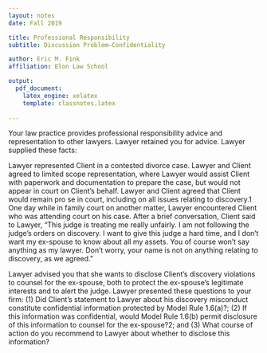 ```yaml
---
layout: notes
date: Fall 2019

title: Professional Responsibility
subtitle: Discussion Problem–Confidentiality

author: Eric M. Fink
affiliation: Elon Law School 

output: 
  pdf_document:
    latex_engine: xelatex
    template: classnotes.latex
    
---
```


Your law practice provides professional responsibility advice and representation to other lawyers. Lawyer retained you for advice. Lawyer supplied these facts:

Lawyer represented Client in a contested divorce case. Lawyer and Client agreed to limited scope representation, where Lawyer would assist Client with paperwork and documentation to prepare the case, but would not appear in court on Client’s behalf. Lawyer and Client agreed that Client would remain pro se in court, including on all issues relating to discovery.1 One day while in family court on another matter, Lawyer encountered Client who was attending court on his case. After a brief conversation, Client said to Lawyer, “This judge is treating me really unfairly. I am not following the judge’s orders on discovery. I want to give this judge a hard time, and I don’t want my ex-spouse to know about all my assets. You of course won’t say anything as my lawyer. Don’t worry, your name is not on anything relating to discovery, as we agreed.”

Lawyer advised you that she wants to disclose Client’s discovery violations to counsel for the ex-spouse, both to protect the ex-spouse’s legitimate interests and to alert the judge. Lawyer presented these questions to your firm: (1) Did Client’s statement to Lawyer about his discovery misconduct constitute confidential information protected by Model Rule 1.6(a)?; (2) If this information was confidential, would Model Rule 1.6(b) permit disclosure of this information to counsel for the ex-spouse?2; and (3) What course of action do you recommend to Lawyer about whether to disclose this information?

